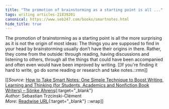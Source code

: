 ```yaml
---
title: "The promotion of brainstorming as a starting point is all ..."
tags: writing articles-21839201
canonical: https://www.seb247.com/books/smartnotes.html
hide_title: true
---
```


The promotion of brainstorming as a starting point is all the more surprising as it is not the origin of most ideas: The things you are supposed to find in your head by brainstorming usually don’t have their origins in there. Rather, they come from the outside: through reading, having discussions and listening to others, through all the things that could have been accompanied and often even would have been improved by writing.
[[If you're finding it hard to write, go do some reading or research and take notes.::rmn]]


[[_Source_: [How to Take Smart Notes: One Simple Technique to Boost Writing, Learning and Thinking (for Students, Academics and Nonfiction Book Writers) – Sönke Ahrens](https://www.seb247.com/books/smartnotes.html){:target="_blank"}<br>
_Author_: Sebastian Trzcinski-Clément<br>
_More_: [Readwise URL](https://readwise.io/open/479124308){:target="_blank"}
::wrap]]